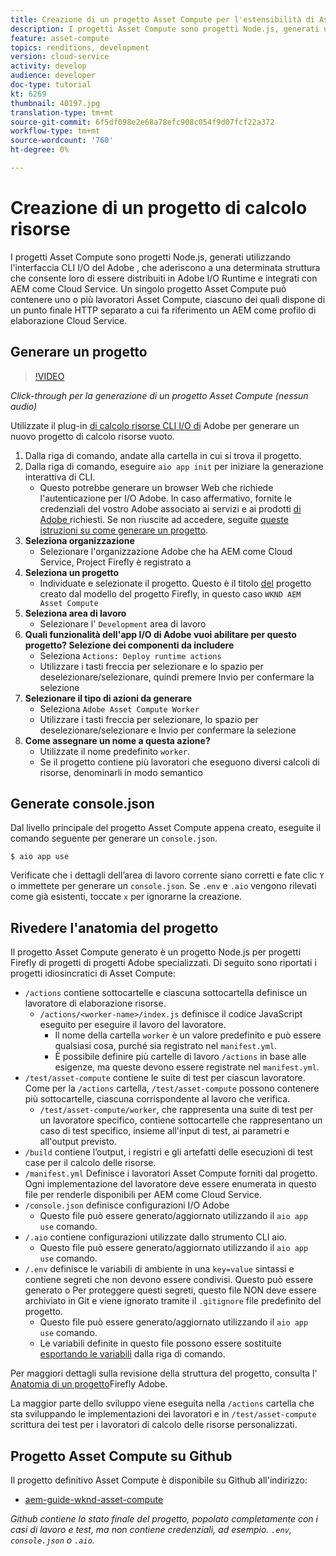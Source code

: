 ```yaml
---
title: Creazione di un progetto Asset Compute per l'estensibilità di Asset Compute
description: I progetti Asset Compute sono progetti Node.js, generati utilizzando l'interfaccia CLI I/O del Adobe , che aderiscono a una determinata struttura che consente loro di essere distribuiti in Adobe I/O Runtime e integrati con AEM come Cloud Service.
feature: asset-compute
topics: renditions, development
version: cloud-service
activity: develop
audience: developer
doc-type: tutorial
kt: 6269
thumbnail: 40197.jpg
translation-type: tm+mt
source-git-commit: 6f5df098e2e68a78efc908c054f9d07fcf22a372
workflow-type: tm+mt
source-wordcount: '760'
ht-degree: 0%

---
```



# Creazione di un progetto di calcolo risorse

I progetti Asset Compute sono progetti Node.js, generati utilizzando l&#39;interfaccia CLI I/O del Adobe , che aderiscono a una determinata struttura che consente loro di essere distribuiti in Adobe I/O Runtime e integrati con AEM come Cloud Service. Un singolo progetto Asset Compute può contenere uno o più lavoratori Asset Compute, ciascuno dei quali dispone di un punto finale HTTP separato a cui fa riferimento un AEM come profilo di elaborazione Cloud Service.

## Generare un progetto

>[!VIDEO](https://video.tv.adobe.com/v/40197/?quality=12&learn=on)

_Click-through per la generazione di un progetto Asset Compute (nessun audio)_


Utilizzate il plug-in [di calcolo risorse CLI I/O di](../set-up/development-environment.md#aio-cli) Adobe per generare un nuovo progetto di calcolo risorse vuoto.

1. Dalla riga di comando, andate alla cartella in cui si trova il progetto.
1. Dalla riga di comando, eseguire `aio app init` per iniziare la generazione interattiva di CLI.
   + Questo potrebbe generare un browser Web che richiede l&#39;autenticazione per  I/O Adobe. In caso affermativo, fornite le credenziali del vostro Adobe  associato ai servizi e ai prodotti [di Adobe ](../set-up/accounts-and-services.md)richiesti. Se non riuscite ad accedere, seguite [queste istruzioni su come generare un progetto](https://github.com/AdobeDocs/project-firefly/blob/master/getting_started/first_app.md#42-developer-is-not-logged-in-as-enterprise-organization-user).
1. __Seleziona organizzazione__
   + Selezionare l&#39;organizzazione  Adobe che ha AEM come Cloud Service, Project Firefly è registrato a
1. __Seleziona un progetto__
   + Individuate e selezionate il progetto. Questo è il titolo [del](../set-up/firefly.md) progetto creato dal modello del progetto Firefly, in questo caso `WKND AEM Asset Compute`
1. __Seleziona area di lavoro__
   + Selezionare l&#39; `Development` area di lavoro
1. __Quali  funzionalità dell&#39;app I/O di Adobe vuoi abilitare per questo progetto? Selezione dei componenti da includere__
   + Seleziona `Actions: Deploy runtime actions`
   + Utilizzare i tasti freccia per selezionare e lo spazio per deselezionare/selezionare, quindi premere Invio per confermare la selezione
1. __Selezionare il tipo di azioni da generare__
   + Seleziona `Adobe Asset Compute Worker`
   + Utilizzare i tasti freccia per selezionare, lo spazio per deselezionare/selezionare e Invio per confermare la selezione
1. __Come assegnare un nome a questa azione?__
   + Utilizzate il nome predefinito `worker`.
   + Se il progetto contiene più lavoratori che eseguono diversi calcoli di risorse, denominarli in modo semantico

## Generate console.json

Dal livello principale del progetto Asset Compute appena creato, eseguite il comando seguente per generare un `console.json`.

```
$ aio app use
```

Verificate che i dettagli dell’area di lavoro corrente siano corretti e fate clic `Y` o immettete per generare un `console.json`. Se `.env` e `.aio` vengono rilevati come già esistenti, toccate `x` per ignorarne la creazione.

## Rivedere l&#39;anatomia del progetto

Il progetto Asset Compute generato è un progetto Node.js per progetti Firefly di progetti di progetti  Adobe specializzati. Di seguito sono riportati i progetti idiosincratici di Asset Compute:

+ `/actions` contiene sottocartelle e ciascuna sottocartella definisce un lavoratore di elaborazione risorse.
   + `/actions/<worker-name>/index.js` definisce il codice JavaScript eseguito per eseguire il lavoro del lavoratore.
      + Il nome della cartella `worker` è un valore predefinito e può essere qualsiasi cosa, purché sia registrato nel `manifest.yml`.
      + È possibile definire più cartelle di lavoro `/actions` in base alle esigenze, ma queste devono essere registrate nel `manifest.yml`.
+ `/test/asset-compute` contiene le suite di test per ciascun lavoratore. Come per la `/actions` cartella, `/test/asset-compute` possono contenere più sottocartelle, ciascuna corrispondente al lavoro che verifica.
   + `/test/asset-compute/worker`, che rappresenta una suite di test per un lavoratore specifico, contiene sottocartelle che rappresentano un caso di test specifico, insieme all&#39;input di test, ai parametri e all&#39;output previsto.
+ `/build` contiene l’output, i registri e gli artefatti delle esecuzioni di test case per il calcolo delle risorse.
+ `/manifest.yml` Definisce i lavoratori Asset Compute forniti dal progetto. Ogni implementazione del lavoratore deve essere enumerata in questo file per renderle disponibili per AEM come Cloud Service.
+ `/console.json` definisce  configurazioni I/O Adobe
   + Questo file può essere generato/aggiornato utilizzando il `aio app use` comando.
+ `/.aio` contiene configurazioni utilizzate dallo strumento CLI aio.
   + Questo file può essere generato/aggiornato utilizzando il `aio app use` comando.
+ `/.env` definisce le variabili di ambiente in una `key=value` sintassi e contiene segreti che non devono essere condivisi. Questo può essere generato o Per proteggere questi segreti, questo file NON deve essere archiviato in Git e viene ignorato tramite il `.gitignore` file predefinito del progetto.
   + Questo file può essere generato/aggiornato utilizzando il `aio app use` comando.
   + Le variabili definite in questo file possono essere sostituite [esportando le variabili](../deploy/runtime.md) dalla riga di comando.

Per maggiori dettagli sulla revisione della struttura del progetto, consulta l&#39; [Anatomia di un progetto](https://github.com/AdobeDocs/project-firefly/blob/master/getting_started/first_app.md#5-anatomy-of-a-project-firefly-application)Firefly  Adobe.

La maggior parte dello sviluppo viene eseguita nella `/actions` cartella che sta sviluppando le implementazioni dei lavoratori e in `/test/asset-compute` scrittura dei test per i lavoratori di calcolo delle risorse personalizzati.

## Progetto Asset Compute su Github

Il progetto definitivo Asset Compute è disponibile su Github all&#39;indirizzo:

+ [aem-guide-wknd-asset-compute](https://github.com/adobe/aem-guides-wknd-asset-compute)

_Github contiene lo stato finale del progetto, popolato completamente con i casi di lavoro e test, ma non contiene credenziali, ad esempio. `.env`, `console.json` o `.aio`._

